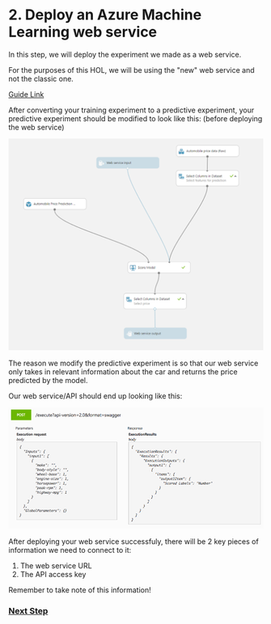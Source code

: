 # 2. Deploy an Azure Machine Learning web service

In this step, we will deploy the experiment we made as a web service.

For the purposes of this HOL, we will be using the "new" web service and not the classic one.

[Guide Link](https://github.com/Microsoft/azure-docs/blob/master/articles/machine-learning/machine-learning-publish-a-machine-learning-web-service.md)

After converting your training experiment to a predictive experiment, your predictive experiment should be modified to look like this: (before deploying the web service)

![predictive](Images/finalexperiment.PNG)

The reason we modify the predictive experiment is so that our web service only takes in relevant information about the car and returns the price predicted by the model.

Our web service/API should end up looking like this:

![webservicedef](Images/webservicedef.png)

After deploying your web service successfuly, there will be 2 key pieces of information we need to connect to it:

1. The web service URL
2. The API access key

Remember to take note of this information!

### [Next Step](STEP3.md)
